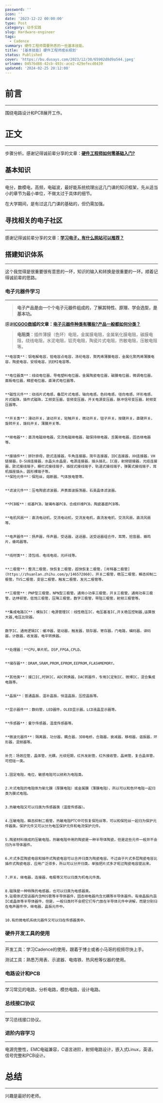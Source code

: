 ```yaml
---
password: ''
icon: ''
date: '2023-12-22 00:00:00'
type: Post
category: 动手实践
slug: Hardware-engineer
tags:
  - Cadence
summary: 硬件工程师需要熟悉的一些基本技能。
title: '[基本技能] 硬件工程师成长规划'
status: Published
cover: 'https://bu.dusays.com/2023/12/30/65902d8d9a544.jpeg'
urlname: 04576d88-42cb-493c-ace2-429efecd0439
updated: '2024-02-25 20:12:00'
---
```


# 前言


---


  围绕电路设计和PCB展开工作。


# 正文


---


  步骤分析。感谢记得诚前辈分享的文章：[**硬件工程师如何零基础入门?**](https://www.zhihu.com/question/421337221#:~:text=%E7%A1%AC%E4%BB%B6%E5%B7%A5%E7%A8%8B%E5%B8%88%E5%A6%82%E4%BD%95%E9%9B%B6%E5%9F%BA%E7%A1%80%E5%85%A5%E9%97%A8%3F%201%201%E3%80%81%20%E4%B9%A6%E7%B1%8D%E9%98%85%E8%AF%BB%20%E7%A1%AC%E4%BB%B6%E7%9A%84%E5%85%A5%E9%97%A8%E9%9C%80%E8%A6%81%E5%85%88%E7%9C%8B%E5%9F%BA%E6%9C%AC%E7%9A%84%E4%B9%A6%E7%B1%8D%EF%BC%8C%E5%92%8C%20%E5%B7%A5%E7%A8%8B%E5%AE%9E%E8%B7%B5%20%E7%BB%93%E5%90%88%E7%B4%A7%E5%AF%86%E7%9A%84%E8%AF%BE%E7%A8%8B%E6%9C%89%EF%BC%9A%E7%94%B5%E8%B7%AF%E5%88%86%E6%9E%90%E3%80%81%E6%95%B0%E5%AD%97%E7%94%B5%E8%B7%AF%E3%80%81%20%E6%A8%A1%E6%8B%9F%E7%94%B5%E8%B7%AF,%E4%B8%8B%E9%9D%A2%E7%9A%84%E8%A7%86%E9%A2%91%E9%83%BD%E6%98%AF%E5%A4%A7%E5%8E%82%E5%87%BA%E5%93%81%E7%9A%84%EF%BC%8C%E8%AF%BE%E7%A8%8B%E8%B4%A8%E9%87%8F%E9%9D%9E%E5%B8%B8%E9%AB%98%EF%BC%8C%E6%9B%B4%E9%87%8D%E8%A6%81%E7%9A%84%E6%98%AF%E5%85%8D%E8%B4%B9%EF%BC%81%20...%204%204%E3%80%81%E7%9F%A5%E8%AF%86%E4%BD%93%E7%B3%BB%E7%9A%84%E6%90%AD%E5%BB%BA%20%E7%9F%A5%E9%81%93%E8%A6%81%E7%9C%8B%E4%BB%80%E4%B9%88%E4%B9%A6%EF%BC%8C%E4%B8%8A%E4%BB%80%E4%B9%88%E7%BD%91%E7%AB%99%E5%AD%A6%E4%B9%A0%EF%BC%8C%E5%B9%B6%E9%85%8D%E6%9C%89%E4%B8%8D%E9%94%99%E7%9A%84%E6%95%99%E5%AD%A6%E8%A7%86%E9%A2%91%EF%BC%8C%20%E6%8E%A5%E4%B8%8B%E6%9D%A5%E5%B0%B1%E6%98%AF%E6%90%AD%E5%BB%BA%E8%87%AA%E5%B7%B1%E7%9A%84%E7%9F%A5%E8%AF%86%E4%BD%93%E7%B3%BB%EF%BC%8C%E5%B9%B6%E4%B8%8D%E6%96%AD%E5%AE%8C%E5%96%84%E5%AE%83%E3%80%82%20%E5%9B%A0%E4%B8%BA%E7%A1%AC%E4%BB%B6%E5%B7%A5%E7%A8%8B%E5%B8%88%E8%A6%81%E5%AD%A6%E7%9A%84%E5%86%85%E5%AE%B9%E5%BE%88%E5%A4%9A%EF%BC%8C%E6%88%91%E6%95%B4%E7%90%86%E4%BA%86%E4%B8%80%E4%BB%BD%E6%80%9D%E7%BB%B4%E5%AF%BC%E5%9B%BE%E3%80%82%20)


## 基本知识


---


  电分，数模电，高频，电磁波，最好能系统梳理出这几门课的知识框架，先从适当小的章节为最小单位，不做太过于具体的细节。


  在大学期间，是有过这几门课的基础的，但仍需加强。


## 寻找相关的电子社区


---


  感谢记得诚前辈分享的文章：[**学习电子，有什么网站可以推荐？**](https://zhuanlan.zhihu.com/p/365694522)


## 搭建知识体系


---


  这个我觉得是很重要很有意思的一环，知识的输入和转换是很重要的一环。顺着记得诚前辈的思路。


### 电子元器件学习


---


> **电子产品是由一个个电子元器件组成的，了解其特性、原理、学会选型，是基本功。**


  感谢[**ICGOO商城**](https://www.zhihu.com/people/zhang-bo-71-56)**的文章：**[**电子元器件种类有哪些?产品一般都如何分类？**](https://zhuanlan.zhihu.com/p/362719557)


> **电阻类**：插件薄膜（色环）电阻，金属膜电阻，金属氧化膜电阻，碳膜电阻，绕线电阻，水泥电阻，铝壳电阻，陶瓷片式电阻，热敏电阻，压敏电阻等。


	**电容类**：铝电解电容，钽电容点电容，涤纶电容，聚丙烯薄膜电容，金属化聚丙烯薄膜电容，陶瓷电容，安规电容，抗EMI电容等。


	**电位器类**：线绕电位器，导电塑料电位器，金属陶瓷电位器，碳膜电位器，微调电位器，面板电位器，精密电位器，直滑式电位器等。


	**磁性元件**：绕线片式电感，叠层片式电感，轴向电感，色码电感，径向电感，环形电感，片式磁珠，插件式磁珠，工频变压器，音频变压器，开关电源变压器，脉冲信号变压器，射频变压器等。


	**开关类**：滑动开关，波动开关，轻触开关，微动开关，钮子开关，按键开关，直键开关，旋转开关，拨码开关，薄膜开关等。


	**继电器**：直流电磁继电器，交流电磁继电器，磁保持继电器，舌簧继电器，固态继电器等。


	**接插件**：排针排母，欧式连接器，牛角连接器，简牛连接器，IDC连接器，XH连接器，VH链接器，D-SUB连接器，水晶头水晶座，电源连接器，插头插孔，IC座，射频链接器，光缆连接器，欧式接线端子，栅栏式接线端子，插拔式接线端子，轨道式接线端子，弹簧式接线端子，耳机插座插头，圆形裸端子等。
	**保险元件**：保险丝，熔断器，气体放电管等。


	**滤波元件**：压电陶瓷滤波器，声表面波振荡器，石英晶体滤波器。


	**PCB板**：纸基PCB，玻璃布基PCB，合成纤维PCB，陶瓷基底PCB等。


	**电机风扇**：直流电动机，交流电动机，交流发电机，直流发电机，交流风扇，直流风扇等。


	**电声器件**：扬声器，传声器，受话器，送话器，送受话器组合件，耳筒，拾音器，蜂鸣片，蜂鸣器等。


	**线材类**：漆包线，电线电缆，光纤线等。


	**二极管**：整流二极管，快恢复二极管，超快恢复二极管，[肖特基二极管](https://zhuanlan.zhihu.com/p/146572860)，开关二极管，稳压二极管，瞬态抑制二极管，TVS二极管，变容二极管，触发二极管，发光二极管等。


	**三极管**：PNP型三极管，NPN型三极管。通用小功率三极管，开关三极管，通用功率三极管，达林顿管，低饱三极管，压降三极管，数字三极管，带阻三极管，射频三极管等。


	**集成电路IC**：模拟IC：电源管理IC：线性稳压IC，电压基准IC,开关稳压控制器,运算放大器,电压比较器。


	数字IC、通用逻辑IC：缓冲器，驱动器，触发器，锁存器，寄存器，门电路，编码器，译码器，计数器，收发器，电平转换器。


	**处理器：**CPU,单片机，DSP,FPGA,CPLD。


	**储存器**：DRAM,SRAM,PROM,EPROM,EEPROM,FLASHMEMORY。


	**其他类**：接口IC,时钟IC，ADC转换器，DAC转器件，专用IC定制IC，微博IC，混合集成电路等。


	**晶振**：普通晶振，温补晶振，恒温晶振，压控晶振等。


	**显示器件**：数码管，LED器件，OLED显示器，LCD液晶显示器等。


	**传感器**：霍尔传感器，温度传感器等。


	**微波元器件**：隔离器，功分器，耦合器，3DB电桥，合路器，衰减器，移相器，谐振器，环形器，混频器等。


	补充：场效应管，晶体管，光耦，光续短期，红外发射管，红外接收管，晶闸管，复合晶体管，可控硅一类。


	1.固定电阻，电位，敏感电阻可以统称为电阻类。


	2.片式电阻的电阻体为氧化膜（厚膜电阻）或金属膜（薄膜电阻），所以可以和色环电阻一起归类为膜式电阻。


	3.热敏电阻又可以归类为传感器类（温度传感器）。


	4.压敏电阻，瞬态抑制二极管，热敏电阻PTC中可恢复保险丝等，可以和保险丝一起归为保护元件器类。保护元件又可以分为电压保护元件和电流保护元件。


	5.陶瓷材料做成的压敏电阻，热敏电阻中用的陶瓷是一种半导体陶瓷，但是这些元件一般并不会归为半导体器件。


	6.片式多层陶瓷电容和插件式陶瓷电容可以合并归类为陶瓷电容。不过由于片式多层陶瓷电容比插件式陶瓷电容，应用广泛得多，所以可以分开归类。单独把片式多才呢过陶瓷电容提出来。


	7.开关，继电器，连接器，电极等又可以归类为机电元件类。


	8.磁珠是一种特殊的电感器，也可以归类为电感器类。
	9.驻极体式受话器内含MOS管等半导体器件，固态继电器内含光耦等半导体器件。有缘晶振内涵IC或晶体等半导体器件，但是，一般归类时不会把它们专门放在半导体元件中讲解，而是分别归在电声器件中，继电器，晶振元件中。


	10.有的微电机系统元器件又可以归在传感器类中。


### 硬件开发工具的使用


---


开发工具：学习Cadence的使用，跟着于博士或者小马哥的视频尽快上手。


测试工具：熟悉万用表、示波器、电烙铁、热风枪等仪器的使用。


### 电路设计和PCB


---


学习常见的电路，分析电路，模仿电路，设计电路。


### 总线接口协议


---


学习总线接口协议。


### 进阶内容学习


---


  电源完整性，EMC电磁兼容，C语言进阶，射频电路设计，嵌入式Linux，英语，信号完整和PCB设计。


# 总结


---


  兴趣是最好的老师。

